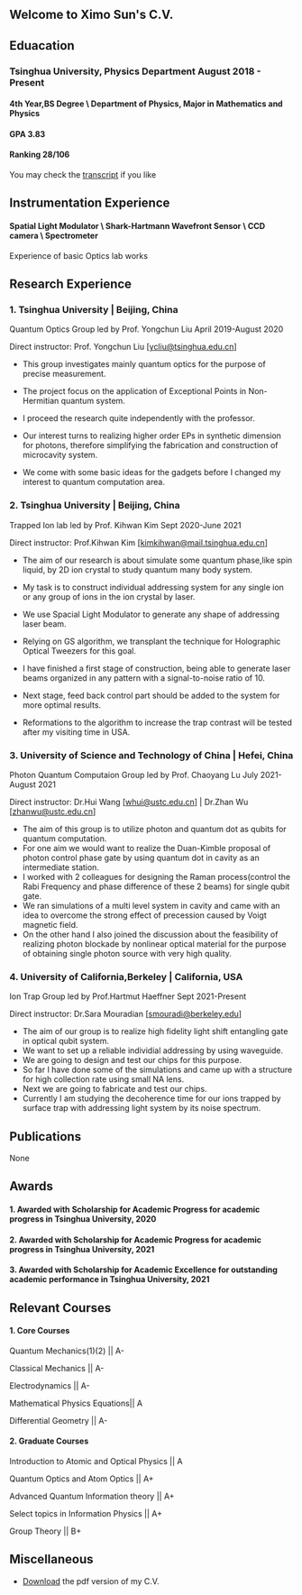 ## Welcome to Ximo Sun's C.V.

## Eduacation 
### Tsinghua University, Physics Department   August 2018 - Present   
#### 4th Year,BS Degree \ Department of Physics, Major in Mathematics and Physics
#### GPA 3.83  
#### Ranking 28/106
You may check the [transcript](https://cloud.tsinghua.edu.cn/f/2f027e6a2d754892bebf/?dl=1) if you like



## Instrumentation Experience
#### Spatial Light Modulator \\ Shark-Hartmann Wavefront Sensor \\ CCD camera \\ Spectrometer
Experience of basic Optics lab works

## Research Experience
### 1. Tsinghua University | Beijing, China 
Quantum Optics Group led by Prof. Yongchun Liu  April 2019-August 2020

 Direct instructor: Prof. Yongchun Liu [ycliu@tsinghua.edu.cn]
 
 - This group investigates mainly quantum optics for the purpose of precise measurement.
 
 - The project focus on the application of Exceptional Points in Non-Hermitian quantum system. 
 
 - I proceed the research quite independently with the professor.
 
 - Our interest turns to realizing higher order EPs in synthetic dimension for photons, therefore simplifying the fabrication and construction of microcavity system.
 
 - We come with some basic ideas for the gadgets before I changed my interest to quantum computation area. 
 
### 2. Tsinghua University | Beijing, China
Trapped Ion lab led by Prof. Kihwan Kim  Sept 2020-June 2021

 Direct instructor: Prof.Kihwan Kim [kimkihwan@mail.tsinghua.edu.cn]
 
 - The aim of our research is about simulate some quantum phase,like spin liquid, by 2D ion crystal to study quantum many body system.
 
 - My task is to construct individual addressing system for any single ion or any group of ions in the ion crystal by laser.
 
 - We use Spacial Light Modulator to generate any shape of addressing laser beam.
 
 - Relying on GS algorithm, we transplant the technique for Holographic Optical Tweezers for this goal.
 
 - I have finished a first stage of construction, being able to generate laser beams organized in any pattern with a signal-to-noise ratio of 10.
 
 - Next stage, feed back control part should be added to the system for more optimal results.

  - Reformations to the algorithm to increase the trap contrast will be tested after my visiting time in USA.

### 3. University of Science and Technology of China | Hefei, China
Photon Quantum Computaion Group led by Prof. Chaoyang Lu July 2021-August 2021

Direct instructor: Dr.Hui Wang [whui@ustc.edu.cn] | Dr.Zhan Wu [zhanwu@ustc.edu.cn]

- The aim of this group is to utilize photon and quantum dot as qubits for quantum computation.
- For one aim we would want to realize the Duan-Kimble proposal of photon control phase gate by using quantum dot in cavity as an intermediate station. 
- I worked with 2 colleagues for designing the Raman process(control the Rabi Frequency and phase difference of these 2 beams) for single qubit gate.
- We ran simulations of a multi level system in cavity and came with an idea to overcome the strong effect of precession caused by Voigt magnetic field.
- On the other hand I also joined the discussion about the feasibility of realizing photon blockade by nonlinear optical material for the purpose of obtaining single photon source with very high quality.

### 4. University of California,Berkeley | California, USA
Ion Trap Group led by Prof.Hartmut Haeffner  Sept 2021-Present

Direct instructor: Dr.Sara Mouradian [smouradi@berkeley.edu]

- The aim of our group is to realize high fidelity light shift entangling gate in optical qubit system.
- We want to set up a reliable individial addressing by using waveguide.  
- We are going to design and test our chips for this purpose.
- So far I have done some of the simulations and came up with a structure for high collection rate using small NA lens.
- Next we are going to fabricate and test our chips.
- Currently I am studying the decoherence time for our ions trapped by surface trap with addressing light system by its noise spectrum.

## Publications
None

## Awards
#### 1. Awarded with Scholarship for Academic Progress for academic progress in  Tsinghua University, 2020
#### 2. Awarded with Scholarship for Academic Progress for academic progress in  Tsinghua University, 2021
#### 3. Awarded with Scholarship for Academic Excellence for outstanding academic performance in  Tsinghua University, 2021


## Relevant Courses
#### 1. Core Courses

 Quantum Mechanics(1)(2)       || A-  
 
 Classical Mechanics           || A-

 Electrodynamics               || A- 

 Mathematical Physics Equations|| A 

 Differential Geometry         || A- 

#### 2. Graduate Courses

 Introduction to Atomic and Optical Physics       || A

 Quantum Optics and Atom Optics                   || A+

 Advanced Quantum Information theory              || A+

 Select topics in Information Physics             || A+ 

 Group Theory                                     || B+


## Miscellaneous

- [Download](https://cloud.tsinghua.edu.cn/f/2e842d6890104e26beb1/?dl=1) the pdf version of my C.V.
 
